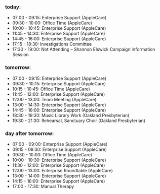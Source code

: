 ### today:

* 07:00 - 09:15: Enterprise Support (AppleCare)
* 09:30 - 10:00: Office Time (AppleCare)
* 10:00 - 10:45: Enterprise Support (AppleCare)
* 11:45 - 14:30: Enterprise Support (AppleCare)
* 14:45 - 16:00: Enterprise Support (AppleCare)
* 17:15 - 18:30: Investigations Committee
* 17:30 - 19:00: Not Attending – Shannon Elswick Campaign Information Session

### tomorrow:

* 07:00 - 09:15: Enterprise Support (AppleCare)
* 09:30 - 10:15: Enterprise Support (AppleCare)
* 10:15 - 10:45: Office Time (AppleCare)
* 11:45 - 12:00: Enterprise Support (AppleCare)
* 12:00 - 13:00: Team Meeting (AppleCare)
* 13:00 - 14:30: Enterprise Support (AppleCare)
* 14:45 - 16:00: Enterprise Support (AppleCare)
* 18:30 - 19:30: Music Library Work (Oakland Presbyterian)
* 19:30 - 21:30: Rehearsal, Sanctuary Choir (Oakland Presbyterian)

### day after tomorrow:

* 07:00 - 09:00: Enterprise Support (AppleCare)
* 09:15 - 09:30: Enterprise Support (AppleCare)
* 09:30 - 10:00: Office Time (AppleCare)
* 10:00 - 10:30: Enterprise Support (AppleCare)
* 11:30 - 12:00: Enterprise Support (AppleCare)
* 12:00 - 13:00: Enterprise Roundtable (AppleCare)
* 13:00 - 14:00: Enterprise Support (AppleCare)
* 14:15 - 16:00: Enterprise Support (AppleCare)
* 17:00 - 17:30: Manual Therapy
